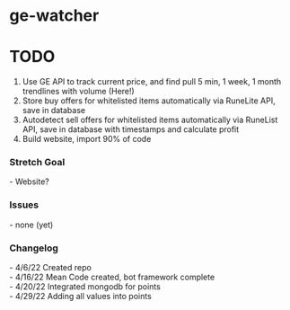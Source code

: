# ge-watcher
<h1>TODO</h1>
<ol>
  <li>Use GE API to track current price, and find pull 5 min, 1 week, 1 month trendlines with volume (Here!)</li>
  <li>Store buy offers for whitelisted items automatically via RuneLite API, save in database</li>
  <li>Autodetect sell offers for whitelisted items automatically via RuneList API, save in database with timestamps and calculate profit</li>
  <li>Build website, import 90% of code </li>
</ol>

<h3>Stretch Goal</h3>
- Website?

<h3>Issues</h3>
- none (yet)

<h3>Changelog</h3>
- 4/6/22 Created repo</br>
- 4/16/22 Mean Code created, bot framework complete</br>
- 4/20/22 Integrated mongodb for points</br>
- 4/29/22 Adding all values into points
